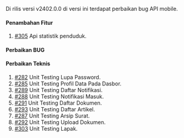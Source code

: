 Di rilis versi v2402.0.0 di versi ini terdapat perbaikan bug API mobile.

#### Penambahan Fitur
1. [#305](https://github.com/OpenSID/opensid-api/issues/305) Api statistik penduduk.

#### Perbaikan BUG
 
#### Perbaikan Teknis

1. [#282](https://github.com/OpenSID/opensid-api/issues/282) Unit Testing Lupa Password.
2. [#285](https://github.com/OpenSID/opensid-api/issues/285) Unit Testing Profil Data Pada Dasbor.
3. [#289](https://github.com/OpenSID/opensid-api/issues/289) Unit Testing Daftar Notifikasi.
4. [#288](https://github.com/OpenSID/opensid-api/issues/288) Unit Testing Notifikasi Masuk.
5. [#291](https://github.com/OpenSID/opensid-api/issues/291) Unit Testing Daftar Dokumen.
6. [#293](https://github.com/OpenSID/opensid-api/issues/293) Unit Testing Daftar Artikel.
7. [#287](https://github.com/OpenSID/opensid-api/issues/287) Unit Testing Arsip Surat.
8. [#292](https://github.com/OpenSID/opensid-api/issues/292) Unit Testing Upload Dokumen.
9. [#303](https://github.com/OpenSID/opensid-api/issues/303) Unit Testing Lapak.